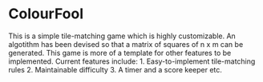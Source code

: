# ColourFool
This is a simple tile-matching game which is highly customizable.
An algotithm has been devised so that a matrix of squares of n x m can be generated.
This game is more of a template for other features to be implemented.
Current features include:
    1. Easy-to-implement tile-matching rules
    2. Maintainable difficulty
    3. A timer and a score keeper
    etc.
